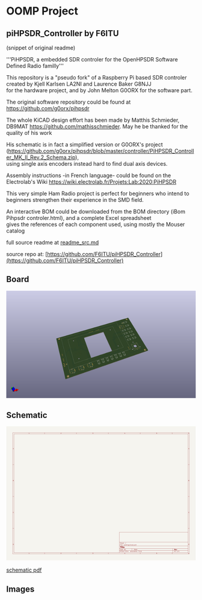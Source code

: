 # OOMP Project  
## piHPSDR_Controller  by F6ITU  
  
(snippet of original readme)  
  
'''PiHPSDR, a embedded SDR controler for the OpenHPSDR Software Defined Radio familly'''  
  
This repository is a "pseudo fork" of a Raspberry Pi based SDR controler created by Kjell Karlsen LA2NI and Laurence Baker G8NJJ  
for the hardware project, and by John Melton G0ORX for the software part.  
  
The original software repository could be found at https://github.com/g0orx/pihpsdr   
  
The whole KiCAD design effort has been made by Matthis Schmieder, DB9MAT https://github.com/mathisschmieder. May he be thanked for the quality of his work   
   
His schematic is in fact a simplified version or G0ORX's project (https://github.com/g0orx/pihpsdr/blob/master/controller/PiHPSDR_Controller_MK_II_Rev.2_Schema.zip),   
using single axis encoders instead hard to find dual axis devices.   
  
Assembly instructions -in French language- could be found on the Electrolab's Wiki https://wiki.electrolab.fr/Projets:Lab:2020:PiHPSDR  
  
This very simple Ham Radio project is perfect for beginners who intend to beginners strengthen their experience in the SMD field.  
   
 An interactive BOM could be downloaded from the BOM directory (iBom Pihpsdr controler.html), and a complete Excel spreadsheet   
 gives the references of each component used, using mostly the Mouser catalog  
   
  full source readme at [readme_src.md](readme_src.md)  
  
source repo at: [https://github.com/F6ITU/piHPSDR_Controller](https://github.com/F6ITU/piHPSDR_Controller)  
## Board  
  
[![working_3d.png](working_3d_600.png)](working_3d.png)  
## Schematic  
  
[![working_schematic.png](working_schematic_600.png)](working_schematic.png)  
  
[schematic pdf](working_schematic.pdf)  
## Images  
